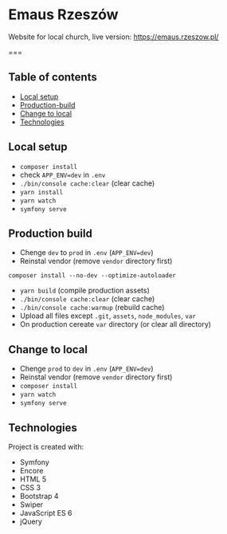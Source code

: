 # Emaus Rzeszów

Website for local church, live version: https://emaus.rzeszow.pl/

===

## Table of contents

- [Local setup](#Local-setup)
- [Production-build](#Production-build)
- [Change to local](#Change-to-local)
- [Technologies](#technologies)

## Local setup

- `composer install`
- check `APP_ENV=dev` in `.env`
- `./bin/console cache:clear` (clear cache)
- `yarn install`
- `yarn watch`
- `symfony serve`

## Production build

- Chenge `dev` to `prod` in `.env` (`APP_ENV=dev`)
- Reinstal vendor (remove `vendor` directory first)

```
composer install --no-dev --optimize-autoloader
```

- `yarn build` (compile production assets)
- `./bin/console cache:clear` (clear cache)
- `./bin/console cache:warmup` (rebuild cache)
- Upload all files except `.git`, `assets`, `node_modules`, `var`
- On production cereate `var` directory (or clear all directory)

## Change to local

- Chenge `prod` to `dev` in `.env` (`APP_ENV=dev`)
- Reinstal vendor (remove `vendor` directory first)
- `composer install`
- `yarn watch`
- `symfony serve`

## Technologies

Project is created with:

- Symfony
- Encore
- HTML 5
- CSS 3
- Bootstrap 4
- Swiper
- JavaScript ES 6
- jQuery
